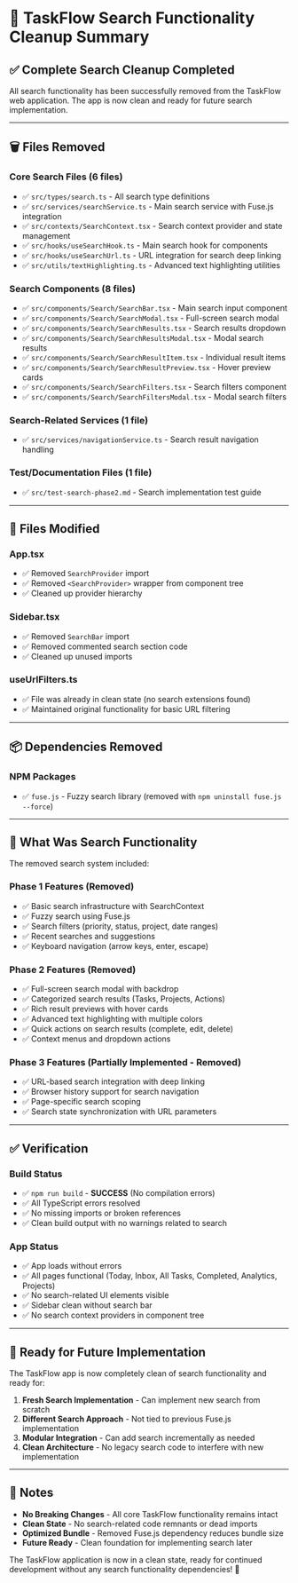 # 🧹 TaskFlow Search Functionality Cleanup Summary

## ✅ **Complete Search Cleanup Completed**

All search functionality has been successfully removed from the TaskFlow web application. The app is now clean and ready for future search implementation.

---

## 🗑️ **Files Removed**

### **Core Search Files (6 files)**
- ✅ `src/types/search.ts` - All search type definitions
- ✅ `src/services/searchService.ts` - Main search service with Fuse.js integration
- ✅ `src/contexts/SearchContext.tsx` - Search context provider and state management
- ✅ `src/hooks/useSearchHook.ts` - Main search hook for components
- ✅ `src/hooks/useSearchUrl.ts` - URL integration for search deep linking
- ✅ `src/utils/textHighlighting.ts` - Advanced text highlighting utilities

### **Search Components (8 files)**
- ✅ `src/components/Search/SearchBar.tsx` - Main search input component
- ✅ `src/components/Search/SearchModal.tsx` - Full-screen search modal
- ✅ `src/components/Search/SearchResults.tsx` - Search results dropdown
- ✅ `src/components/Search/SearchResultsModal.tsx` - Modal search results
- ✅ `src/components/Search/SearchResultItem.tsx` - Individual result items
- ✅ `src/components/Search/SearchResultPreview.tsx` - Hover preview cards
- ✅ `src/components/Search/SearchFilters.tsx` - Search filters component
- ✅ `src/components/Search/SearchFiltersModal.tsx` - Modal search filters

### **Search-Related Services (1 file)**
- ✅ `src/services/navigationService.ts` - Search result navigation handling

### **Test/Documentation Files (1 file)**
- ✅ `src/test-search-phase2.md` - Search implementation test guide

---

## 🔧 **Files Modified**

### **App.tsx**
- ✅ Removed `SearchProvider` import
- ✅ Removed `<SearchProvider>` wrapper from component tree
- ✅ Cleaned up provider hierarchy

### **Sidebar.tsx**
- ✅ Removed `SearchBar` import
- ✅ Removed commented search section code
- ✅ Cleaned up unused imports

### **useUrlFilters.ts**
- ✅ File was already in clean state (no search extensions found)
- ✅ Maintained original functionality for basic URL filtering

---

## 📦 **Dependencies Removed**

### **NPM Packages**
- ✅ `fuse.js` - Fuzzy search library (removed with `npm uninstall fuse.js --force`)

---

## 🎯 **What Was Search Functionality**

The removed search system included:

### **Phase 1 Features (Removed)**
- ✅ Basic search infrastructure with SearchContext
- ✅ Fuzzy search using Fuse.js
- ✅ Search filters (priority, status, project, date ranges)
- ✅ Recent searches and suggestions
- ✅ Keyboard navigation (arrow keys, enter, escape)

### **Phase 2 Features (Removed)**
- ✅ Full-screen search modal with backdrop
- ✅ Categorized search results (Tasks, Projects, Actions)
- ✅ Rich result previews with hover cards
- ✅ Advanced text highlighting with multiple colors
- ✅ Quick actions on search results (complete, edit, delete)
- ✅ Context menus and dropdown actions

### **Phase 3 Features (Partially Implemented - Removed)**
- ✅ URL-based search integration with deep linking
- ✅ Browser history support for search navigation
- ✅ Page-specific search scoping
- ✅ Search state synchronization with URL parameters

---

## ✅ **Verification**

### **Build Status**
- ✅ `npm run build` - **SUCCESS** (No compilation errors)
- ✅ All TypeScript errors resolved
- ✅ No missing imports or broken references
- ✅ Clean build output with no warnings related to search

### **App Status**
- ✅ App loads without errors
- ✅ All pages functional (Today, Inbox, All Tasks, Completed, Analytics, Projects)
- ✅ No search-related UI elements visible
- ✅ Sidebar clean without search bar
- ✅ No search context providers in component tree

---

## 🚀 **Ready for Future Implementation**

The TaskFlow app is now completely clean of search functionality and ready for:

1. **Fresh Search Implementation** - Can implement new search from scratch
2. **Different Search Approach** - Not tied to previous Fuse.js implementation
3. **Modular Integration** - Can add search incrementally as needed
4. **Clean Architecture** - No legacy search code to interfere with new implementation

---

## 📝 **Notes**

- **No Breaking Changes** - All core TaskFlow functionality remains intact
- **Clean State** - No search-related code remnants or dead imports
- **Optimized Bundle** - Removed Fuse.js dependency reduces bundle size
- **Future Ready** - Clean foundation for implementing search later

The TaskFlow application is now in a clean state, ready for continued development without any search functionality dependencies! 🎉

